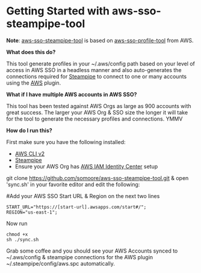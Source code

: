 ﻿# Getting Started with aws-sso-steampipe-tool

**Note**: [aws-sso-steampipe-tool](https://github.com/somoore/aws-sso-steampipe-tool) is based on [aws-sso-profile-tool](https://github.com/aws-samples/aws-sso-profile-tool) from AWS. 

**What does this do?**

This tool generate profiles in your ~/.aws/config path based on your level of access in AWS SSO in a headless manner and also auto-generates the connections required for [Steampipe](https://steampipe.io/) to connect to one or many accounts using the [AWS](https://hub.steampipe.io/plugins/turbot/aws) plugin.

**What if I have multiple AWS accounts in AWS SSO?**

This tool has been tested against AWS Orgs as large as 900 accounts with great success. The larger your AWS Org & SSO size the longer it will take for the tool to generate the necessary profiles and connections. YMMV

**How do I run this?**

First make sure you have the following installed:
 - [AWS CLI v2](https://docs.aws.amazon.com/cli/latest/userguide/getting-started-install.html)
 - [Steampipe](https://steampipe.io/downloads)
 - Ensure your AWS Org has [AWS IAM Identity Center](https://aws.amazon.com/iam/identity-center/) setup

git clone https://github.com/somoore/aws-sso-steampipe-tool.git  & open 'sync.sh' in your favorite editor and edit the following:

#Add your AWS SSO Start URL & Region on the next two lines
 

    START_URL="https://[start-url].awsapps.com/start#/"; 
    REGION="us-east-1";

Now run

    chmod +x
    sh ./sync.sh

Grab some coffee and you should see your AWS Accounts synced to ~/.aws/config & steampipe connections for the AWS plugin ~/.steampipe/config/aws.spc automatically.


